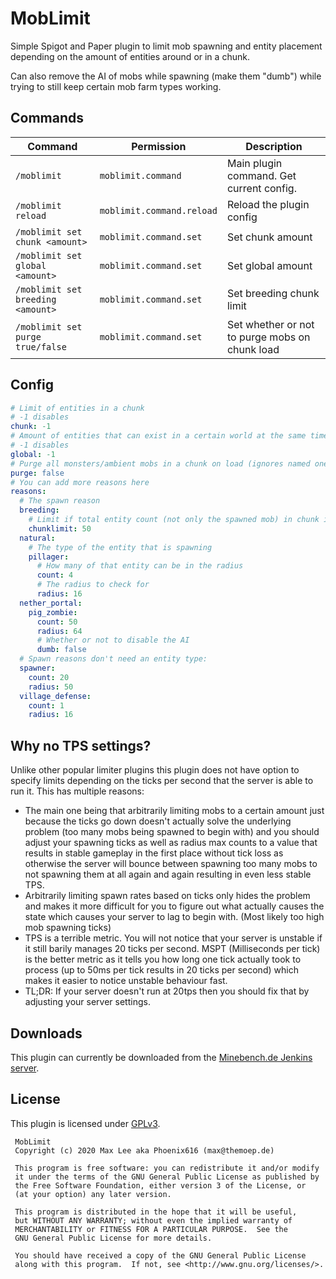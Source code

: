 # MobLimit

Simple Spigot and Paper plugin to limit mob spawning and entity placement depending on the amount of entities around or in a chunk.

Can also remove the AI of mobs while spawning (make them "dumb") while trying to still keep certain mob farm types working.

## Commands
Command                             | Permission                | Description 
------------------------------------|---------------------------|-------------------------------------------------
`/moblimit`                         | `moblimit.command`        | Main plugin command. Get current config.
`/moblimit reload`                  | `moblimit.command.reload` | Reload the plugin config
`/moblimit set chunk <amount>`      | `moblimit.command.set`    | Set chunk amount
`/moblimit set global <amount>`     | `moblimit.command.set`    | Set global amount
`/moblimit set breeding <amount>`   | `moblimit.command.set`    | Set breeding chunk limit
`/moblimit set purge true/false`    | `moblimit.command.set`    | Set whether or not to purge mobs on chunk load


## Config
```yaml
# Limit of entities in a chunk
# -1 disables
chunk: -1
# Amount of entities that can exist in a certain world at the same time
# -1 disables
global: -1
# Purge all monsters/ambient mobs in a chunk on load (ignores named ones)
purge: false
# You can add more reasons here
reasons:
  # The spawn reason
  breeding:
    # Limit if total entity count (not only the spawned mob) in chunk is above this value
    chunklimit: 50
  natural:
    # The type of the entity that is spawning
    pillager:
      # How many of that entity can be in the radius
      count: 4
      # The radius to check for
      radius: 16
  nether_portal:
    pig_zombie:
      count: 50
      radius: 64
      # Whether or not to disable the AI
      dumb: false
  # Spawn reasons don't need an entity type:
  spawner:
    count: 20
    radius: 50
  village_defense:
    count: 1
    radius: 16
```

## Why no TPS settings?
Unlike other popular limiter plugins this plugin does not have option to specify limits depending on the ticks per second
that the server is able to run it. This has multiple reasons:

- The main one being that arbitrarily limiting mobs to a certain amount just because the ticks go down doesn't actually
  solve the underlying problem (too many mobs being spawned to begin with) and you should adjust your spawning ticks as
  well as radius max counts to a value that results in stable gameplay in the first place without tick loss as otherwise
  the server will bounce between spawning too many mobs to not spawning them at all again and again resulting in even less
  stable TPS.
- Arbitrarily limiting spawn rates based on ticks only hides the problem and makes it more difficult for you to figure out
  what actually causes the state which causes your server to lag to begin with. (Most likely too high mob spawning ticks)
- TPS is a terrible metric. You will not notice that your server is unstable if it still barily manages 20 ticks per second.
  MSPT (Milliseconds per tick) is the better metric as it tells you how long one tick actually took to process (up to 50ms
  per tick results in 20 ticks per second) which makes it easier to notice unstable behaviour fast.
- TL;DR: If your server doesn't run at 20tps then you should fix that by adjusting your server settings.

## Downloads
This plugin can currently be downloaded from the [Minebench.de Jenkins server](https://ci.minebench.de/job/MobLimit/).

## License
This plugin is licensed under [GPLv3](https://github.com/Minebench/MobLimit/blob/master/LICENSE).

```
 MobLimit
 Copyright (c) 2020 Max Lee aka Phoenix616 (max@themoep.de)

 This program is free software: you can redistribute it and/or modify
 it under the terms of the GNU General Public License as published by
 the Free Software Foundation, either version 3 of the License, or
 (at your option) any later version.

 This program is distributed in the hope that it will be useful,
 but WITHOUT ANY WARRANTY; without even the implied warranty of
 MERCHANTABILITY or FITNESS FOR A PARTICULAR PURPOSE.  See the
 GNU General Public License for more details.

 You should have received a copy of the GNU General Public License
 along with this program.  If not, see <http://www.gnu.org/licenses/>.
```
